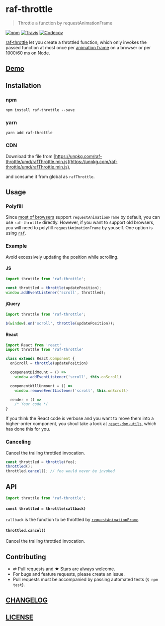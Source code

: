 # raf-throttle

> Throttle a function by requestAnimationFrame

[![npm](https://img.shields.io/npm/v/raf-throttle.svg)](https://www.npmjs.com/package/raf-throttle)
[![Travis](https://img.shields.io/travis/wuct/raf-throttle.svg)](https://travis-ci.org/wuct/raf-throttle)
[![Codecov](https://img.shields.io/codecov/c/github/wuct/raf-throttle.svg)](https://codecov.io/github/wuct/raf-throttle)

[raf-throttle](https://www.npmjs.com/package/raf-throttle) let you create a throttled function, which only invokes the passed function at most once per [animation frame](https://developer.mozilla.org/en/docs/Web/API/window/requestAnimationFrame) on a browser or per 1000/60 ms on Node.

## [Demo](https://jsfiddle.net/mxbnpwp0/)

## Installation

### npm

`npm install raf-throttle --save`

### yarn

`yarn add raf-throttle`

### CDN

Download the file from [https://unpkg.com/raf-throttle/umd/rafThrottle.min.js](https://unpkg.com/raf-throttle/umd/rafThrottle.min.js),

and consume it from global as `rafThrottle`.

## Usage

### Polyfill

Since [most of browsers](http://caniuse.com/#feat=requestanimationframe) support `requestAnimationFrame` by default, you can use `raf-throttle` directly. However, if you want to support old browsers, you will need to polyfill `requestAnimationFrame` by youself. One option is using [`raf`](https://www.npmjs.com/package/raf).

### Example

Avoid excessively updating the position while scrolling.

#### JS

```js
import throttle from 'raf-throttle';

const throttled = throttle(updatePosition);
window.addEventListener('scroll', throttled);
```

#### jQuery

```js
import throttle from 'raf-throttle';

$(window).on('scroll', throttle(updatePosition));
```

#### React

```js
import React from 'react'
import throttle from 'raf-throttle'

class extends React.Component {
  onScroll = throttle(updatePosition)

  componentDidMount = () =>
    window.addEventListener('scroll', this.onScroll)

  componentWillUnmount = () =>
    window.removeEventListener('scroll', this.onScroll)

  render = () =>
    /* Your code */
}
```

If you think the React code is verbose and you want to move them into a higher-order component, you shoul take a look at [`react-dom-utils`](https://github.com/wuct/react-dom-utils), which has done this for you.

### Canceling

Cancel the trailing throttled invocation.

```js
const throttled = throttle(foo);
throttled();
throttled.cancel(); // foo would never be invoked
```

## API

```js
import throttle from 'raf-throttle';
```

#### `const throttled = throttle(callback)`

`callback` is the function to be throttled by [`requestAnimationFrame`](https://developer.mozilla.org/en/docs/Web/API/window/requestAnimationFrame).

#### `throttled.cancel()`

Cancel the trailing throttled invocation.

## Contributing

- ⇄ Pull requests and ★ Stars are always welcome.
- For bugs and feature requests, please create an issue.
- Pull requests must be accompanied by passing automated tests (`$ npm test`).

## [CHANGELOG](CHANGELOG.md)

## [LICENSE](LICENSE)
